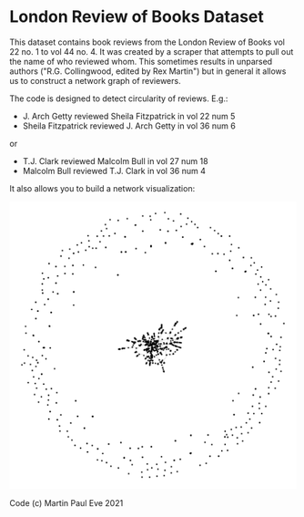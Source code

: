 # London Review of Books Dataset
This dataset contains book reviews from the London Review of Books vol 22 no. 1 to vol 44 no. 4. It was created by a scraper that attempts to pull out the name of who reviewed whom. This sometimes results in unparsed authors ("R.G. Collingwood, edited by Rex Martin") but in general it allows us to construct a network graph of reviewers.

The code is designed to detect circularity of reviews. E.g.:
* J. Arch Getty reviewed Sheila Fitzpatrick in vol 22 num 5
* Sheila Fitzpatrick reviewed J. Arch Getty in vol 36 num 6

or

* T.J. Clark reviewed Malcolm Bull in vol 27 num 18
* Malcolm Bull reviewed T.J. Clark in vol 36 num 4

It also allows you to build a network visualization:

![Network visualization of LRB reviews](data/LRB.png "Network visualization of LRB reviews")

Code (c) Martin Paul Eve 2021


